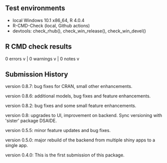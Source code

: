 ## Test environments

* local Windows 10.1 x86_64, R 4.0.4
* R-CMD-Check (local, Github actions) 
* devtools: check_rhub(), check_win_release(), check_win_devel()

## R CMD check results

0 errors v | 0 warnings v | 0 notes v


## Submission History

version 0.8.7: bug fixes for CRAN, small other enhancements.

version 0.8.6: additional models, bug fixes and feature enhancements.

version 0.8.2: bug fixes and some small feature enhancements.

version 0.8: upgrades to UI, improvement on backend. Sync versioning with 'sister' package DSAIDE.

version 0.5.5: minor feature updates and bug fixes.

version 0.5.0: major rebuild of the backend from multiple shiny apps to a single app.

version 0.4.0: This is the first submission of this package.
